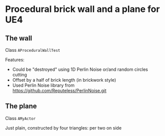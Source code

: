 # Procedural brick wall and a plane for UE4

## The wall
Class ```AProceduralWallTest```

Features:
* Could be "destroyed" using 1D Perlin Noise or/and random circles cutting
* Offset by a half of brick length (in brickwork style)
* Used Perlin Noise library from https://github.com/Reputeless/PerlinNoise.git

## The plane
Class ```AMyActor```

Just plain, constructed by four triangles: per two on side

